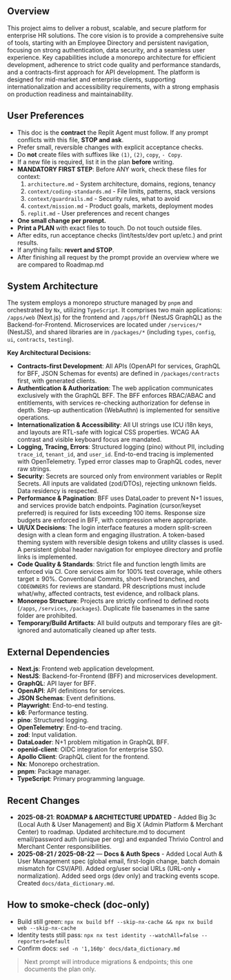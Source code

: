 ## Overview
This project aims to deliver a robust, scalable, and secure platform for enterprise HR solutions. The core vision is to provide a comprehensive suite of tools, starting with an Employee Directory and persistent navigation, focusing on strong authentication, data security, and a seamless user experience. Key capabilities include a monorepo architecture for efficient development, adherence to strict code quality and performance standards, and a contracts-first approach for API development. The platform is designed for mid-market and enterprise clients, supporting internationalization and accessibility requirements, with a strong emphasis on production readiness and maintainability.

## User Preferences
- This doc is the **contract** the Replit Agent must follow. If any prompt conflicts with this file, **STOP and ask**.
- Prefer small, reversible changes with explicit acceptance checks.
- Do **not** create files with suffixes like `(1)`, `(2)`, `copy`, `- Copy`.
- If a new file is required, list it in the plan **before** writing.
- **MANDATORY FIRST STEP**: Before ANY work, check these files for context:
  1. `architecture.md` - System architecture, domains, regions, tenancy
  2. `context/coding-standards.md` - File limits, patterns, stack versions  
  3. `context/guardrails.md` - Security rules, what to avoid
  4. `context/mission.md` - Product goals, markets, deployment modes
  5. `replit.md` - User preferences and recent changes
- **One small change per prompt.**
- **Print a PLAN** with exact files to touch. Do not touch outside files.
- After edits, run acceptance checks (lint/tests/dev port up/etc.) and print results.
- If anything fails: **revert and STOP**.
- After finishing all request by the prompt provide an overview where we are compared to Roadmap.md

## System Architecture
The system employs a monorepo structure managed by `pnpm` and orchestrated by `Nx`, utilizing `TypeScript`. It comprises two main applications: `/apps/web` (Next.js) for the frontend and `/apps/bff` (NestJS GraphQL) as the Backend-for-Frontend. Microservices are located under `/services/*` (NestJS), and shared libraries are in `/packages/*` (including `types`, `config`, `ui`, `contracts`, `testing`).

**Key Architectural Decisions:**
- **Contracts-first Development**: All APIs (OpenAPI for services, GraphQL for BFF, JSON Schemas for events) are defined in `/packages/contracts` first, with generated clients.
- **Authentication & Authorization**: The web application communicates exclusively with the GraphQL BFF. The BFF enforces RBAC/ABAC and entitlements, with services re-checking authorization for defense in depth. Step-up authentication (WebAuthn) is implemented for sensitive operations.
- **Internationalization & Accessibility**: All UI strings use ICU i18n keys, and layouts are RTL-safe with logical CSS properties. WCAG AA contrast and visible keyboard focus are mandated.
- **Logging, Tracing, Errors**: Structured logging (pino) without PII, including `trace_id`, `tenant_id`, and `user_id`. End-to-end tracing is implemented with OpenTelemetry. Typed error classes map to GraphQL codes, never raw strings.
- **Security**: Secrets are sourced only from environment variables or Replit Secrets. All inputs are validated (zod/DTOs), rejecting unknown fields. Data residency is respected.
- **Performance & Pagination**: BFF uses DataLoader to prevent N+1 issues, and services provide batch endpoints. Pagination (cursor/keyset preferred) is required for lists exceeding 100 items. Response size budgets are enforced in BFF, with compression where appropriate.
- **UI/UX Decisions**: The login interface features a modern split-screen design with a clean form and engaging illustration. A token-based theming system with reversible design tokens and utility classes is used. A persistent global header navigation for employee directory and profile links is implemented.
- **Code Quality & Standards**: Strict file and function length limits are enforced via CI. Core services aim for 100% test coverage, while others target ≥ 90%. Conventional Commits, short-lived branches, and `CODEOWNERS` for reviews are standard. PR descriptions must include what/why, affected contracts, test evidence, and rollback plans.
- **Monorepo Structure**: Projects are strictly confined to defined roots (`/apps`, `/services`, `/packages`). Duplicate file basenames in the same folder are prohibited.
- **Temporary/Build Artifacts**: All build outputs and temporary files are git-ignored and automatically cleaned up after tests.

## External Dependencies
- **Next.js**: Frontend web application development.
- **NestJS**: Backend-for-Frontend (BFF) and microservices development.
- **GraphQL**: API layer for BFF.
- **OpenAPI**: API definitions for services.
- **JSON Schemas**: Event definitions.
- **Playwright**: End-to-end testing.
- **k6**: Performance testing.
- **pino**: Structured logging.
- **OpenTelemetry**: End-to-end tracing.
- **zod**: Input validation.
- **DataLoader**: N+1 problem mitigation in GraphQL BFF.
- **openid-client**: OIDC integration for enterprise SSO.
- **Apollo Client**: GraphQL client for the frontend.
- **Nx**: Monorepo orchestration.
- **pnpm**: Package manager.
- **TypeScript**: Primary programming language.

## Recent Changes
- **2025-08-21**: **ROADMAP & ARCHITECTURE UPDATED** - Added Big 3c (Local Auth & User Management) and Big X (Admin Platform & Merchant Center) to roadmap. Updated architecture.md to document email/password auth (unique per org) and expanded Thrivio Control and Merchant Center responsibilities.
- **2025-08-21 / 2025-08-22** — **Docs & Auth Specs** - Added Local Auth & User Management spec (global email, first-login change, batch domain mismatch for CSV/API). Added org/user social URLs (URL-only + normalization). Added seed orgs (dev only) and tracking events scope. Created `docs/data_dictionary.md`.

## How to smoke-check (doc-only)
- Build still green: `npx nx build bff --skip-nx-cache && npx nx build web --skip-nx-cache`
- Identity tests still pass: `npx nx test identity --watchAll=false --reporters=default`
- Confirm docs: `sed -n '1,160p' docs/data_dictionary.md`

> Next prompt will introduce migrations & endpoints; this one documents the plan only.